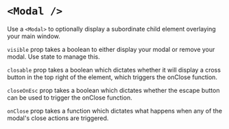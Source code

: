 # `<Modal />`

Use a `<Modal>` to optionally display a subordinate child element overlaying your main window.

`visible` prop takes a boolean to either display your modal or remove your modal. Use state to manage this.

`closable` prop takes a boolean which dictates whether it will display a cross button in the top right of the element, which triggers the onClose function.

`closeOnEsc` prop takes a boolean which dictates whether the escape button can be used to trigger the onClose function.

`onClose` prop takes a function which dictates what happens when any of the modal's close actions are triggered.
